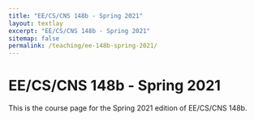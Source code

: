 ```yaml
---
title: "EE/CS/CNS 148b - Spring 2021"
layout: textlay
excerpt: "EE/CS/CNS 148b - Spring 2021"
sitemap: false
permalink: /teaching/ee-148b-spring-2021/
---
```

 
# EE/CS/CNS 148b - Spring 2021
 
This is the course page for the Spring 2021 edition of EE/CS/CNS 148b.
